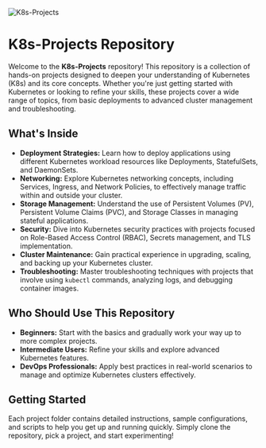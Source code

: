 ![K8s-Projects](https://i.ibb.co/6sSWsdd/K8s-Projects.png)



# K8s-Projects Repository

Welcome to the **K8s-Projects** repository! This repository is a collection of hands-on projects designed to deepen your understanding of Kubernetes (K8s) and its core concepts. Whether you're just getting started with Kubernetes or looking to refine your skills, these projects cover a wide range of topics, from basic deployments to advanced cluster management and troubleshooting.



## What's Inside

- **Deployment Strategies:** Learn how to deploy applications using different Kubernetes workload resources like Deployments, StatefulSets, and DaemonSets.
- **Networking:** Explore Kubernetes networking concepts, including Services, Ingress, and Network Policies, to effectively manage traffic within and outside your cluster.
- **Storage Management:** Understand the use of Persistent Volumes (PV), Persistent Volume Claims (PVC), and Storage Classes in managing stateful applications.
- **Security:** Dive into Kubernetes security practices with projects focused on Role-Based Access Control (RBAC), Secrets management, and TLS implementation.
- **Cluster Maintenance:** Gain practical experience in upgrading, scaling, and backing up your Kubernetes cluster.
- **Troubleshooting:** Master troubleshooting techniques with projects that involve using `kubectl` commands, analyzing logs, and debugging container images.



## Who Should Use This Repository

- **Beginners:** Start with the basics and gradually work your way up to more complex projects.
- **Intermediate Users:** Refine your skills and explore advanced Kubernetes features.
- **DevOps Professionals:** Apply best practices in real-world scenarios to manage and optimize Kubernetes clusters effectively.



## Getting Started

Each project folder contains detailed instructions, sample configurations, and scripts to help you get up and running quickly. Simply clone the repository, pick a project, and start experimenting!